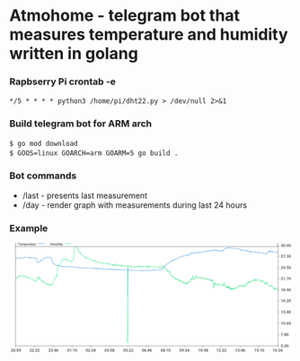 # Atmohome - telegram bot that measures temperature and humidity written in golang

### Rapbserry Pi crontab -e
```
*/5 * * * * python3 /home/pi/dht22.py > /dev/null 2>&1
```

### Build telegram bot for ARM arch
```bash
$ go mod download
$ GOOS=linux GOARCH=arm GOARM=5 go build .
```

### Bot commands
* /last - presents last measurement
* /day - render graph with measurements during last 24 hours

### Example
![](output.png)
